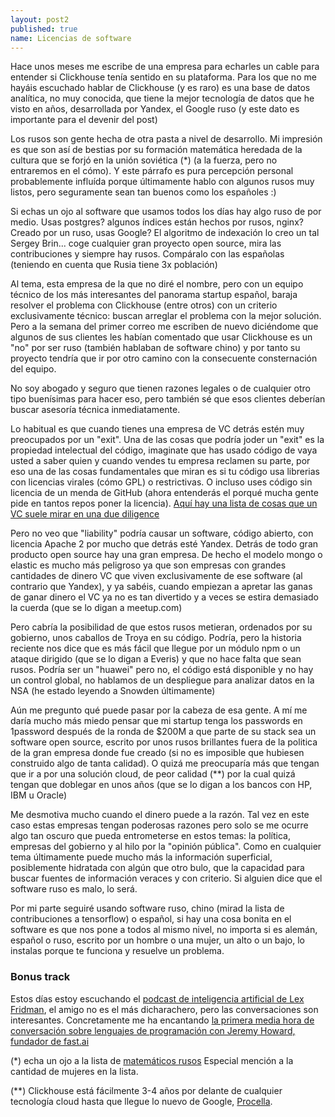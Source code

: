 ```yaml
---
layout: post2
published: true
name: Licencias de software
---
```



Hace unos meses me escribe de una empresa para echarles un cable para entender si Clickhouse tenía sentido en su plataforma. Para los que no me hayáis escuchado hablar de Clickhouse (y es raro) es una base de datos analítica, no muy conocida, que tiene la mejor tecnología de datos que he visto en años, desarrollada por Yandex, el Google ruso (y este dato es importante para el devenir del post)

Los rusos son gente hecha de otra pasta a nivel de desarrollo. Mi impresión es que son así de bestias por su formación matemática heredada de la cultura que se forjó en la unión soviética (*) (a la fuerza, pero no entraremos en el cómo). Y este párrafo es pura percepción personal probablemente influída porque últimamente hablo con algunos rusos muy listos, pero seguramente sean tan buenos como los españoles :)

Si echas un ojo al software que usamos todos los días hay algo ruso de por medio. Usas postgres? algunos índices están hechos por rusos, nginx? Creado por un ruso, usas Google? El algoritmo de indexación lo creo un tal Sergey Brin... coge cualquier gran proyecto open source, mira las contribuciones y siempre hay rusos. Compáralo con las españolas (teniendo en cuenta que Rusia tiene 3x población)

Al tema, esta empresa de la que no diré el nombre, pero con un equipo técnico de los más interesantes del panorama startup español, baraja resolver el problema con Clickhouse (entre otros) con un criterio exclusivamente técnico: buscan arreglar el problema con la mejor solución. Pero a la semana del primer correo me escriben de nuevo diciéndome que algunos de sus clientes les habían comentado que usar Clickhouse es un "no" por ser ruso (también hablaban de software chino) y por tanto su proyecto tendría que ir por otro camino con la consecuente consternación del equipo.

No soy abogado y seguro que tienen razones legales o de cualquier otro tipo buenísimas para hacer eso, pero también sé que esos clientes deberían buscar asesoría técnica inmediatamente.

Lo habitual es que cuando tienes una empresa de VC detrás estén muy preocupados por un "exit". Una de las cosas que podría joder un "exit" es la propiedad intelectual del código, imaginate que has usado código de vaya usted a saber quien y cuando vendes tu empresa reclamen su parte, por eso una de las cosas fundamentales que miran es si tu código usa librerias con licencias virales (cómo GPL) o restrictivas. O incluso uses código sin licencia de un menda de GitHub (ahora entenderás el porqué mucha gente pide en tantos repos poner la licencia). [Aquí hay una lista de cosas que un VC suele mirar en una due diligence](https://twitter.com/javisantana/status/1136912731599253504)

Pero no veo que "liability" podría causar un software, código abierto, con licencia Apache 2 por mucho que detrás esté Yandex. Detrás de todo gran producto open source hay una gran empresa. De hecho el modelo mongo o elastic es mucho más peligroso ya que son empresas con grandes cantidades de dinero VC que viven exclusivamente de ese software (al contrario que Yandex), y ya sabéis, cuando empiezan a apretar las ganas de ganar dinero el VC ya no es tan divertido y a veces se estira demasiado la cuerda (que se lo digan a meetup.com)

Pero cabría la posibilidad de que estos rusos metieran, ordenados por su gobierno, unos caballos de Troya en su código. Podría, pero la historia reciente nos dice que es más fácil que llegue por un módulo npm o un ataque dirigido (que se lo digan a Everis) y que no hace falta que sean rusos. Podría ser un "huawei" pero no, el código está disponible y no hay un control global, no hablamos de un despliegue para analizar datos en la NSA (he estado leyendo a Snowden últimamente)

Aún me pregunto qué puede pasar por la cabeza de esa gente. A mí me daría mucho más miedo pensar que mi startup tenga los passwords en 1password después de la ronda de $200M a que parte de su stack sea un software open source, escrito por unos rusos brillantes fuera de la politica de la gran empresa donde fue creado (si no es imposible que hubiesen construido algo de tanta calidad). O quizá me preocuparía más que tengan que ir a por una solución cloud, de peor calidad (**) por la cual quizá tengan que doblegar en unos años (que se lo digan a los bancos con HP, IBM u Oracle)

Me desmotiva mucho cuando el dinero puede a la razón. Tal vez en este caso estas empresas tengan poderosas razones pero solo se me ocurre algo tan oscuro que pueda entrometerse en estos temas: la política, empresas del gobierno y al hilo por la "opinión pública". Como en cualquier tema últimamente puede mucho más la información superficial, posiblemente hidratada con algún que otro bulo, que la capacidad para buscar fuentes de información veraces y con criterio. Si alguien dice que el software ruso es malo, lo será.

Por mi parte seguiré usando software ruso, chino (mirad la lista de contribuciones a tensorflow) o español, si hay una cosa bonita en el software es que nos pone a todos al mismo nivel, no importa si es alemán, español o ruso, escrito por un hombre o una mujer, un alto o un bajo, lo instalas porque te funciona y resuelve un problema.

### Bonus track

Estos días estoy escuchando el [podcast de inteligencia artificial de Lex Fridman](https://lexfridman.com/ai/), el amigo no es el más dicharachero, pero las conversaciones son interesantes. Concretamente me ha encantando [la primera media hora de conversación sobre lenguajes de programación con Jeremy Howard, fundador de fast.ai](https://www.youtube.com/watch?v=J6XcP4JOHmk&list=PLrAXtmErZgOdP_8GztsuKi9nrraNbKKp4)

(*) echa un ojo a la lista de [matemáticos rusos](https://es.m.wikipedia.org/wiki/Categor%C3%ADa:Matem%C3%A1ticos_de_Rusia) Especial mención a la cantidad de mujeres en la lista.

(**) Clickhouse está fácilmente 3-4 años por delante de cualquier tecnología cloud hasta que llegue lo nuevo de Google, [Procella](https://tech.marksblogg.com/youtube-database-procella.html).


